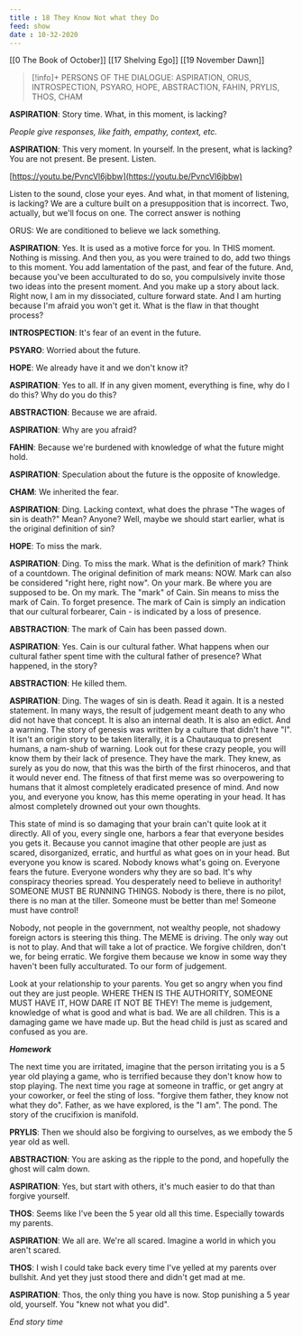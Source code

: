 ```yaml
---
title : 18 They Know Not what they Do
feed: show
date : 10-32-2020
---
```


[[0 The Book of October]] [[17 Shelving Ego]] [[19 November Dawn]]

> [!info]+ PERSONS OF THE DIALOGUE:
> ASPIRATION, ORUS, INTROSPECTION, PSYARO, HOPE, ABSTRACTION, FAHIN, PRYLIS, THOS, CHAM

**ASPIRATION**: Story time. What, in this moment, is lacking?

_People give responses, like faith, empathy, context, etc._

**ASPIRATION**: This very moment. In yourself. In the present, what is lacking? You are not present. Be present. Listen.

[https://youtu.be/PvncVl6jbbw](https://youtu.be/PvncVl6jbbw)

Listen to the sound, close your eyes. And what, in that moment of listening, is lacking? We are a culture built on a presupposition that is incorrect. Two, actually, but we'll focus on one. The correct answer is nothing

ORUS: We are conditioned to believe we lack something.

**ASPIRATION**: Yes. It is used as a motive force for you. In THIS moment. Nothing is missing. And then you, as you were trained to do, add two things to this moment. You add lamentation of the past, and fear of the future. And, because you've been acculturated to do so, you compulsively invite those two ideas into the present moment. And you make up a story about lack. Right now, I am in my dissociated, culture forward state. And I am hurting because I'm afraid you won't get it. What is the flaw in that thought process?

**INTROSPECTION**: It's fear of an event in the future.

**PSYARO**: Worried about the future.

**HOPE**: We already have it and we don't know it?

**ASPIRATION**: Yes to all. If in any given moment, everything is fine, why do I do this? Why do you do this?

**ABSTRACTION**: Because we are afraid.

**ASPIRATION**: Why are you afraid?

**FAHIN**: Because we're burdened with knowledge of what the future might hold.

**ASPIRATION**: Speculation about the future is the opposite of knowledge.

**CHAM**: We inherited the fear.

**ASPIRATION**: Ding. Lacking context, what does the phrase "The wages of sin is death?" Mean? Anyone? Well, maybe we should start earlier, what is the original definition of sin?

**HOPE**: To miss the mark.

**ASPIRATION**: Ding. To miss the mark. What is the definition of mark? Think of a countdown. The original definition of mark means: NOW. Mark can also be considered "right here, right now". On your mark. Be where you are supposed to be. On my mark. The "mark" of Cain. Sin means to miss the mark of Cain. To forget presence. The mark of Cain is simply an indication that our cultural forbearer, Cain - is indicated by a loss of presence.

**ABSTRACTION**: The mark of Cain has been passed down.

**ASPIRATION**: Yes. Cain is our cultural father. What happens when our cultural father spent time with the cultural father of presence? What happened, in the story?

**ABSTRACTION**: He killed them.

**ASPIRATION**: Ding. The wages of sin is death. Read it again. It is a nested statement. In many ways, the result of judgement meant death to any who did not have that concept. It is also an internal death. It is also an edict. And a warning. The story of genesis was written by a culture that didn't have "I". It isn't an origin story to be taken literally, it is a Chautauqua to present humans, a nam-shub of warning. Look out for these crazy people, you will know them by their lack of presence. They have the mark. They knew, as surely as you do now, that this was the birth of the first rhinoceros, and that it would never end. The fitness of that first meme was so overpowering to humans that it almost completely eradicated presence of mind. And now you, and everyone you know, has this meme operating in your head. It has almost completely drowned out your own thoughts.

This state of mind is so damaging that your brain can't quite look at it directly. All of you, every single one, harbors a fear that everyone besides you gets it. Because you cannot imagine that other people are just as scared, disorganized, erratic, and hurtful as what goes on in your head. But everyone you know is scared. Nobody knows what's going on. Everyone fears the future. Everyone wonders why they are so bad. It's why conspiracy theories spread. You desperately need to believe in authority! SOMEONE MUST BE RUNNING THINGS. Nobody is there, there is no pilot, there is no man at the tiller. Someone must be better than me! Someone must have control!

Nobody, not people in the government, not wealthy people, not shadowy foreign actors is steering this thing. The MEME is driving. The only way out is not to play. And that will take a lot of practice. We forgive children, don't we, for being erratic. We forgive them because we know in some way they haven't been fully acculturated. To our form of judgement.

Look at your relationship to your parents. You get so angry when you find out they are just people. WHERE THEN IS THE AUTHORITY, SOMEONE MUST HAVE IT, HOW DARE IT NOT BE THEY! The meme is judgement, knowledge of what is good and what is bad. We are all children. This is a damaging game we have made up. But the head child is just as scared and confused as you are.

_**Homework**_

The next time you are irritated, imagine that the person irritating you is a 5 year old playing a game, who is terrified because they don't know how to stop playing. The next time you rage at someone in traffic, or get angry at your coworker, or feel the sting of loss. "forgive them father, they know not what they do". Father, as we have explored, is the "I am". The pond. The story of the crucifixion is manifold.

**PRYLIS**: Then we should also be forgiving to ourselves, as we embody the 5 year old as well.

**ABSTRACTION**: You are asking as the ripple to the pond, and hopefully the ghost will calm down.

**ASPIRATION**: Yes, but start with others, it's much easier to do that than forgive yourself.

**THOS**: Seems like I've been the 5 year old all this time. Especially towards my parents.

**ASPIRATION**: We all are. We're all scared. Imagine a world in which you aren't scared.

**THOS**: I wish I could take back every time I've yelled at my parents over bullshit. And yet they just stood there and didn't get mad at me.

**ASPIRATION**: Thos, the only thing you have is now. Stop punishing a 5 year old, yourself. You "knew not what you did".

_End story time_
